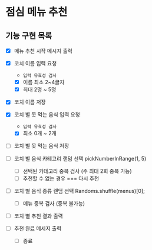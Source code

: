 # 점심 메뉴 추천

## 기능 구현 목록

- [x] 메뉴 추천 시작 메시지 출력
- [x] 코치 이름 입력 요청

  - `입력 유효성 검사`
  - [x] 이름 최소 2~4글자
  - [x] 최대 2명 ~ 5명

- [x] 코치 이름 저장
- [x] 코치 별 못 먹는 음식 입력 요청

  - `입력 유효성 검사`
  - [x] 최소 0개 ~ 2개

- [ ] 코치 별 못 먹는 음식 저장

- [ ] 코치 별 음식 카테고리 랜덤 선택 pickNumberInRange(1, 5)

  - [ ] 선택된 카테고리 중복 검사 (주 최대 2회 중복 가능)
  - [ ] 추천할 수 없는 경우 === 다시 추천

- [ ] 코치 별 음식 종류 랜덤 선택 Randoms.shuffle(menus)[0];

  - [ ] 메뉴 중복 검사 (중복 불가능)

- [ ] 코치 별 추천 결과 출력

- [ ] 추천 완료 메세지 출력
  - [ ] 종료
